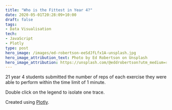 ```yaml
---
title: "Who is the Fittest in Year 4?"
date: 2020-05-01T20:28:09+10:00
draft: false
tags:
- Data Visualisation
tech:
- JavaScript
- Plotly
type: post
hero_image: /images/ed-robertson-eeSdJfLfx1A-unsplash.jpg
hero_image_attribution_text: Photo by Ed Robertson on Unsplash
hero_image_attribution: https://unsplash.com/@eddrobertson?utm_medium=referral&utm_campaign=photographer-credit&utm_content=creditBadge
---
```


21 year 4 students submitted the number of reps of each exercise they were able to perform within the time limit of 1 minute.

Double click on the legend to isolate one trace.

<div id="plot01" class="plot-area">
</div>

Created using [Plotly](https://plotly.com/javascript/).

<script src='https://cdn.plot.ly/plotly-latest.min.js'></script>
<script src='plot.js'></script>
<style>
.gtitle, .g-xtitle, .g-ytitle {
    font-weight: 600 !important;
}
</style>


